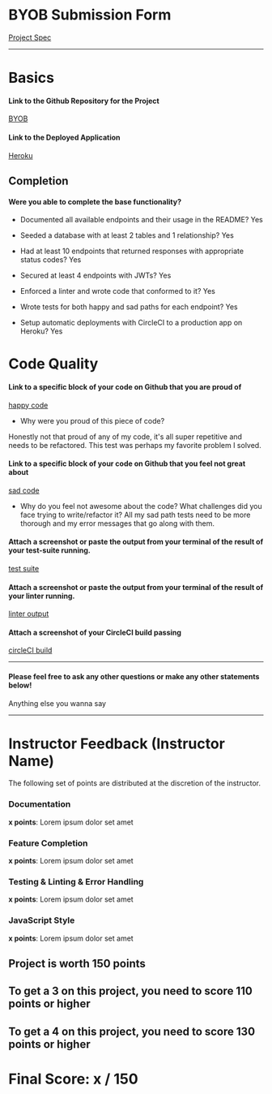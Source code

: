 # BYOB Submission Form

[Project Spec](http://frontend.turing.io/projects/build-your-own-backend.html)

------

# Basics

#### Link to the Github Repository for the Project
[BYOB](https://github.com/kellymiller6/byob)

#### Link to the Deployed Application
[Heroku](https://km-build-your-own-backend.herokuapp.com/)


## Completion

#### Were you able to complete the base functionality?

* Documented all available endpoints and their usage in the README?
Yes

* Seeded a database with at least 2 tables and 1 relationship?
Yes

* Had at least 10 endpoints that returned responses with appropriate status codes?
Yes

* Secured at least 4 endpoints with JWTs?
Yes

* Enforced a linter and wrote code that conformed to it?
Yes

* Wrote tests for both happy and sad paths for each endpoint?
Yes

* Setup automatic deployments with CircleCI to a production app on Heroku?
Yes

# Code Quality

#### Link to a specific block of your code on Github that you are proud of
[happy code](https://github.com/kellymiller6/byob/blob/master/test/routes.spec.js#L433-L451)

* Why were you proud of this piece of code?

Honestly not that proud of any of my code, it's all super repetitive and needs to be
refactored. This test was perhaps my favorite problem I solved.

#### Link to a specific block of your code on Github that you feel not great about
[sad code](https://github.com/kellymiller6/byob/blob/master/test/routes.spec.js#L288-L299)

* Why do you feel not awesome about the code? What challenges did you face trying to write/refactor it?
All my sad path tests need to be more thorough and my error messages that go along with them.

#### Attach a screenshot or paste the output from your terminal of the result of your test-suite running.

[test suite](http://i.imgur.com/yyvJTsc.png)

#### Attach a screenshot or paste the output from your terminal of the result of your linter running.

[linter output](http://i.imgur.com/EPKXMje.png)

#### Attach a screenshot of your CircleCI build passing

[circleCI build](http://i.imgur.com/V2vyvj4.png)

-----

#### Please feel free to ask any other questions or make any other statements below!

Anything else you wanna say

-----


# Instructor Feedback (Instructor Name)

The following set of points are distributed at the discretion of the instructor.

### Documentation

**x points**: Lorem ipsum dolor set amet

### Feature Completion

**x points**: Lorem ipsum dolor set amet

### Testing & Linting & Error Handling

**x points**: Lorem ipsum dolor set amet

### JavaScript Style

**x points**: Lorem ipsum dolor set amet


## Project is worth 150 points

## To get a 3 on this project, you need to score 110 points or higher
## To get a 4 on this project, you need to score 130 points or higher

# Final Score: x / 150
